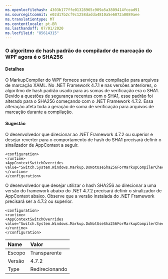 ```yaml
---
ms.openlocfilehash: 4303b177ffe01328965c909a5a3809414fcead91
ms.sourcegitcommit: e02d17b2cf9c1258dadda4810a5e6072a0089aee
ms.translationtype: MT
ms.contentlocale: pt-BR
ms.lasthandoff: 07/01/2020
ms.locfileid: "85614315"
---
```

### <a name="the-default-hash-algorithm-for-wpfs-markup-compiler-is-now-sha256"></a>O algoritmo de hash padrão do compilador de marcação do WPF agora é o SHA256

#### <a name="details"></a>Detalhes

O MarkupCompiler do WPF fornece serviços de compilação para arquivos de marcação XAML.  No .NET Framework 4.7.1 e nas versões anteriores, o algoritmo de hash padrão usado para as somas de verificação era o SHA1. Devido a questões de segurança recentes com o SHA1, esse padrão foi alterado para o SHA256 começando com o .NET Framework 4.7.2.  Essa alteração afeta toda a geração de soma de verificação para arquivos de marcação durante a compilação.

#### <a name="suggestion"></a>Sugestão

O desenvolvedor que direcionar ao .NET Framework 4.7.2 ou superior e desejar reverter para o comportamento de hash do SHA1 precisará definir o sinalizador de AppContext a seguir.

<pre><code class="lang-xml">&lt;configuration&gt;&#13;&#10;&lt;runtime&gt;&#13;&#10;&lt;AppContextSwitchOverrides value=&quot;Switch.System.Windows.Markup.DoNotUseSha256ForMarkupCompilerChecksumAlgorithm=true&quot;/&gt;&#13;&#10;&lt;/runtime&gt;&#13;&#10;&lt;/configuration&gt;&#13;&#10;</code></pre>

O desenvolvedor que desejar utilizar o hash SHA256 ao direcionar a uma versão do framework abaixo do .NET 4.7.2 precisará definir o sinalizador de AppContext abaixo.  Observe que a versão instalada do .NET Framework precisará ser a 4.7.2 ou superior.

<pre><code class="lang-xml">&lt;configuration&gt;&#13;&#10;&lt;runtime&gt;&#13;&#10;&lt;AppContextSwitchOverrides value=&quot;Switch.System.Windows.Markup.DoNotUseSha256ForMarkupCompilerChecksumAlgorithm=false&#13;&#10;&lt;/runtime&gt;&#13;&#10;&lt;/configuration&gt;&#13;&#10;</code></pre>

| Name    | Valor       |
|:--------|:------------|
| Escopo   | Transparente |
| Versão | 4.7.2       |
| Type    | Redirecionando |

